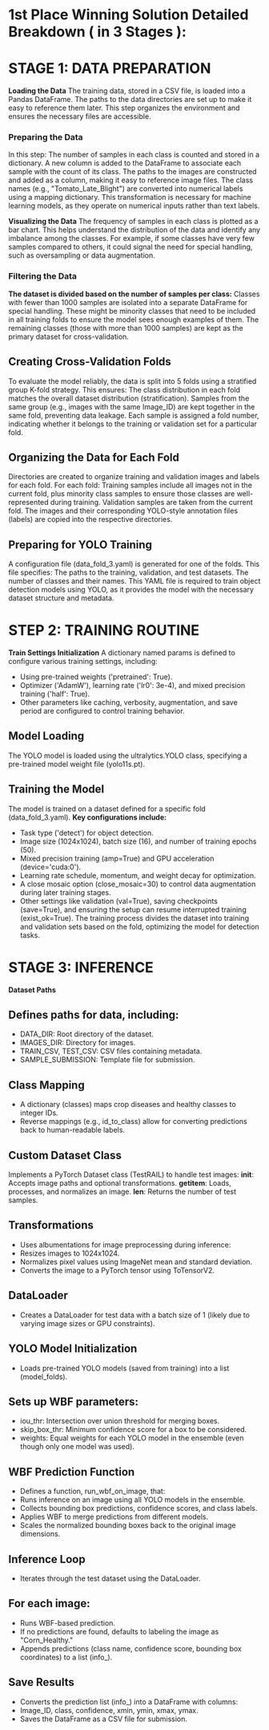 # **1st Place Winning Solution Detailed Breakdown ( in 3 Stages ):**

# STAGE 1: DATA PREPARATION
**Loading the Data**
The training data, stored in a CSV file, is loaded into a Pandas DataFrame. The paths to the data directories are set up to make it easy to reference them later. This step organizes the environment and ensures the necessary files are accessible.
### Preparing the Data
In this step:
The number of samples in each class is counted and stored in a dictionary. A new column is added to the DataFrame to associate each sample with the count of its class.
The paths to the images are constructed and added as a column, making it easy to reference image files.
The class names (e.g., "Tomato_Late_Blight") are converted into numerical labels using a mapping dictionary. This transformation is necessary for machine learning models, as they operate on numerical inputs rather than text labels.

**Visualizing the Data**
The frequency of samples in each class is plotted as a bar chart. This helps understand the distribution of the data and identify any imbalance among the classes. For example, if some classes have very few samples compared to others, it could signal the need for special handling, such as oversampling or data augmentation.
### Filtering the Data
**The dataset is divided based on the number of samples per class:**
Classes with fewer than 1000 samples are isolated into a separate DataFrame for special handling. These might be minority classes that need to be included in all training folds to ensure the model sees enough examples of them.
The remaining classes (those with more than 1000 samples) are kept as the primary dataset for cross-validation.
## Creating Cross-Validation Folds
To evaluate the model reliably, the data is split into 5 folds using a stratified group K-fold strategy. This ensures:
The class distribution in each fold matches the overall dataset distribution (stratification).
Samples from the same group (e.g., images with the same  Image_ID)  are kept together in the same fold, preventing data leakage. Each sample  is assigned a fold number, indicating whether it belongs to the training or validation set for a particular fold.
## Organizing the Data for Each Fold
Directories are created to organize training and validation images and labels for each fold. For each fold:
Training samples include all images not in the current fold, plus minority class samples to ensure those classes are well-represented during training.
Validation samples are taken from the current fold. The images and their corresponding YOLO-style annotation files (labels) are copied into the respective directories.
## Preparing for YOLO Training
A configuration file (data_fold_3.yaml) is generated for one of the folds. This file specifies:
The paths to the training, validation, and test datasets.
The number of classes and their names. This YAML file is required to train object detection models using YOLO, as it provides the model with the necessary dataset structure and metadata.
# STEP 2: TRAINING ROUTINE
**Train Settings Initialization**
A dictionary named params is defined to configure various training settings, including:
- Using pre-trained weights ('pretrained': True).
- Optimizer ('AdamW'), learning rate ('lr0': 3e-4), and mixed precision training ('half': True).
- Other parameters like caching, verbosity, augmentation, and save period are configured to control training behavior.
## Model Loading
The YOLO model is loaded using the ultralytics.YOLO class, specifying a pre-trained model weight file (yolo11s.pt).
## Training the Model
The model is trained on a dataset defined for a specific fold (data_fold_3.yaml).
**Key configurations include:**
- Task type ('detect') for object detection.
- Image size (1024x1024), batch size (16), and number of training epochs (50).
- Mixed precision training (amp=True) and GPU acceleration (device='cuda:0').
- Learning rate schedule, momentum, and weight decay for optimization.
- A close mosaic option (close_mosaic=30) to control data augmentation during later training stages.
- Other settings like validation (val=True), saving checkpoints (save=True), and ensuring the setup can resume interrupted training (exist_ok=True).
The training process divides the dataset into training and validation sets based on the fold, optimizing the model for detection tasks.
# STAGE 3: INFERENCE
**Dataset Paths**
## Defines paths for data, including:
- DATA_DIR: Root directory of the dataset.
- IMAGES_DIR: Directory for images.
- TRAIN_CSV, TEST_CSV: CSV files containing metadata.
- SAMPLE_SUBMISSION: Template file for submission.
## Class Mapping
- A dictionary (classes) maps crop diseases and healthy classes to integer IDs.
- Reverse mappings (e.g., id_to_class) allow for converting predictions back to human-readable labels.
## Custom Dataset Class
Implements a PyTorch Dataset class (TestRAIL) to handle test images:
__init__:   Accepts image paths and optional transformations.
__getitem__:  Loads, processes, and normalizes an image.
__len__:  Returns the number of test samples.
## Transformations
- Uses albumentations for image preprocessing during inference:
- Resizes images to 1024x1024.
- Normalizes pixel values using ImageNet mean and standard deviation.
- Converts the image to a PyTorch tensor using ToTensorV2.
## DataLoader
- Creates a DataLoader for test data with a batch size of 1 (likely due to varying image sizes or GPU constraints).
## YOLO Model Initialization
- Loads pre-trained YOLO models (saved from training) into a list (model_folds).
## Sets up WBF parameters:
- iou_thr: Intersection over union threshold for merging boxes.
- skip_box_thr: Minimum confidence score for a box to be considered.
- weights: Equal weights for each YOLO model in the ensemble (even though only one model was used).
## WBF Prediction Function
- Defines a function, run_wbf_on_image, that:
- Runs inference on an image using all YOLO models in the ensemble.
- Collects bounding box predictions, confidence scores, and class labels.
- Applies WBF to merge predictions from different models.
- Scales the normalized bounding boxes back to the original image dimensions.
## Inference Loop
- Iterates through the test dataset using the DataLoader.
## For each image:
- Runs WBF-based prediction.
- If no predictions are found, defaults to labeling the image as "Corn_Healthy."
- Appends predictions (class name, confidence score, bounding box coordinates) to a list (info_).
## Save Results
- Converts the prediction list (info_) into a DataFrame with columns:
- Image_ID, class, confidence, xmin, ymin, xmax, ymax.
- Saves the DataFrame as a CSV file for submission.
